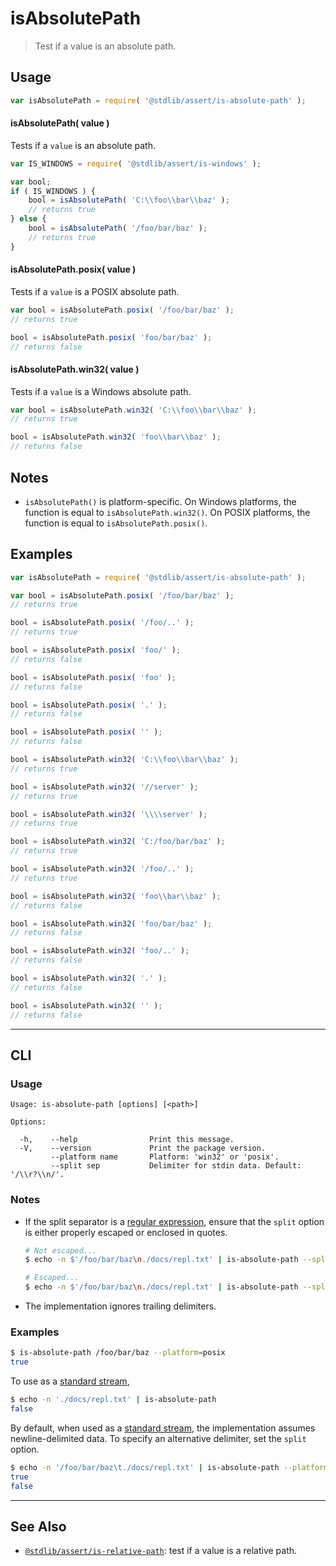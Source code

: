 <!--

@license Apache-2.0

Copyright (c) 2018 The Stdlib Authors.

Licensed under the Apache License, Version 2.0 (the "License");
you may not use this file except in compliance with the License.
You may obtain a copy of the License at

   http://www.apache.org/licenses/LICENSE-2.0

Unless required by applicable law or agreed to in writing, software
distributed under the License is distributed on an "AS IS" BASIS,
WITHOUT WARRANTIES OR CONDITIONS OF ANY KIND, either express or implied.
See the License for the specific language governing permissions and
limitations under the License.

-->

# isAbsolutePath

> Test if a value is an absolute path.

<section class="intro">

</section>

<!-- /.intro -->

<section class="usage">

## Usage

```javascript
var isAbsolutePath = require( '@stdlib/assert/is-absolute-path' );
```

#### isAbsolutePath( value )

Tests if a `value` is an absolute path.

```javascript
var IS_WINDOWS = require( '@stdlib/assert/is-windows' );

var bool;
if ( IS_WINDOWS ) {
    bool = isAbsolutePath( 'C:\\foo\\bar\\baz' );
    // returns true
} else {
    bool = isAbsolutePath( '/foo/bar/baz' );
    // returns true
}
```

#### isAbsolutePath.posix( value )

Tests if a `value` is a POSIX absolute path.

```javascript
var bool = isAbsolutePath.posix( '/foo/bar/baz' );
// returns true

bool = isAbsolutePath.posix( 'foo/bar/baz' );
// returns false
```

#### isAbsolutePath.win32( value )

Tests if a `value` is a Windows absolute path.

```javascript
var bool = isAbsolutePath.win32( 'C:\\foo\\bar\\baz' );
// returns true

bool = isAbsolutePath.win32( 'foo\\bar\\baz' );
// returns false
```

</section>

<!-- /.usage -->

<section class="notes">

## Notes

-   `isAbsolutePath()` is platform-specific. On Windows platforms, the function is equal to `isAbsolutePath.win32()`. On POSIX platforms, the function is equal to `isAbsolutePath.posix()`.

</section>

<!-- /.notes -->

<section class="examples">

## Examples

<!-- eslint no-undef: "error" -->

```javascript
var isAbsolutePath = require( '@stdlib/assert/is-absolute-path' );

var bool = isAbsolutePath.posix( '/foo/bar/baz' );
// returns true

bool = isAbsolutePath.posix( '/foo/..' );
// returns true

bool = isAbsolutePath.posix( 'foo/' );
// returns false

bool = isAbsolutePath.posix( 'foo' );
// returns false

bool = isAbsolutePath.posix( '.' );
// returns false

bool = isAbsolutePath.posix( '' );
// returns false

bool = isAbsolutePath.win32( 'C:\\foo\\bar\\baz' );
// returns true

bool = isAbsolutePath.win32( '//server' );
// returns true

bool = isAbsolutePath.win32( '\\\\server' );
// returns true

bool = isAbsolutePath.win32( 'C:/foo/bar/baz' );
// returns true

bool = isAbsolutePath.win32( '/foo/..' );
// returns true

bool = isAbsolutePath.win32( 'foo\\bar\\baz' );
// returns false

bool = isAbsolutePath.win32( 'foo/bar/baz' );
// returns false

bool = isAbsolutePath.win32( 'foo/..' );
// returns false

bool = isAbsolutePath.win32( '.' );
// returns false

bool = isAbsolutePath.win32( '' );
// returns false
```

</section>

<!-- /.examples -->

* * *

<section class="cli">

## CLI

<section class="usage">

### Usage

```text
Usage: is-absolute-path [options] [<path>]

Options:

  -h,    --help                Print this message.
  -V,    --version             Print the package version.
         --platform name       Platform: 'win32' or 'posix'.
         --split sep           Delimiter for stdin data. Default: '/\\r?\\n/'.
```

</section>

<!-- /.usage -->

<!-- CLI usage notes. Make sure to keep an empty line after the `section` element and another before the `/section` close. -->

<section class="notes">

### Notes

-   If the split separator is a [regular expression][mdn-regexp], ensure that the `split` option is either properly escaped or enclosed in quotes.

    ```bash
    # Not escaped...
    $ echo -n $'/foo/bar/baz\n./docs/repl.txt' | is-absolute-path --split /\r?\n/

    # Escaped...
    $ echo -n $'/foo/bar/baz\n./docs/repl.txt' | is-absolute-path --split /\\r?\\n/
    ```

-   The implementation ignores trailing delimiters.

</section>

<!-- /.notes -->

<section class="examples">

### Examples

```bash
$ is-absolute-path /foo/bar/baz --platform=posix
true
```

To use as a [standard stream][standard-streams],

```bash
$ echo -n './docs/repl.txt' | is-absolute-path
false
```

By default, when used as a [standard stream][standard-streams], the implementation assumes newline-delimited data. To specify an alternative delimiter, set the `split` option.

```bash
$ echo -n '/foo/bar/baz\t./docs/repl.txt' | is-absolute-path --platform=posix --split '\t'
true
false
```

</section>

<!-- /.examples -->

</section>

<!-- /.cli -->

<!-- Section for related `stdlib` packages. Do not manually edit this section, as it is automatically populated. -->

<section class="related">

* * *

## See Also

-   <span class="package-name">[`@stdlib/assert/is-relative-path`][@stdlib/assert/is-relative-path]</span><span class="delimiter">: </span><span class="description">test if a value is a relative path.</span>

</section>

<!-- /.related -->

<!-- Section for all links. Make sure to keep an empty line after the `section` element and another before the `/section` close. -->

<section class="links">

[standard-streams]: https://en.wikipedia.org/wiki/Standard_streams

[mdn-regexp]: https://developer.mozilla.org/en-US/docs/Web/JavaScript/Guide/Regular_Expressions

<!-- <related-links> -->

[@stdlib/assert/is-relative-path]: https://github.com/stdlib-js/assert/tree/main/is-relative-path

<!-- </related-links> -->

</section>

<!-- /.links -->
